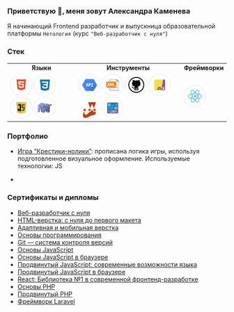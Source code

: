 ### Приветствую 👋, меня зовут Александра Каменева

Я начинающий Frontend разработчик и выпускница образовательной платформы `Нетология` (курс `"Веб-разработчик с нуля"`)

### Стек

<table >
 <tr> <td > <div align="center"><b>Языки</b></div> </td> <td> <div align="center"><b>Инструменты<b/></div> </td> <td> <div align="center"><b>Фреймворки<b/></div> </td> </tr>
 <tr> <td> <div>   <img src="https://github.com/AlexandraKam/AlexandraKam/blob/main/icons/tools_HTML5_color.png" title="HTML5" alt="HTML5" width="50" height="50"/> 
<img src="https://github.com/AlexandraKam/AlexandraKam/blob/main/icons/tools_CSS3_color.png" title="CSS3" alt="CSS3" width="50" height="50"/> <img src="https://github.com/AlexandraKam/AlexandraKam/blob/main/icons/tools_JavaScript_color.png" title="JavaScript" alt="JavaScript" width="50" height="50"/> <img src="https://github.com/AlexandraKam/AlexandraKam/blob/main/icons/tools_PHP_color.png" title="PHP" alt="PHP" width="50" height="50"/>
</div>  </td>  <td> <div>  
<img src="https://github.com/AlexandraKam/AlexandraKam/blob/main/icons/tools_API_color.png" title="API" alt="API" width="50" height="50"/> 
<img src="https://github.com/AlexandraKam/AlexandraKam/blob/main/icons/tools__XML_color.png" title="XML" alt="XML" width="50" height="50"/> 
<img src="https://github.com/AlexandraKam/AlexandraKam/blob/main/icons/tools_GitHub_color.png" title="GitHub" alt="GitHub" width="50" height="50"/> 
<img src="https://github.com/AlexandraKam/AlexandraKam/blob/main/icons/tools_JSX_color.png" title="JSX" alt="JSX" width="50" height="50"/> 
<img src="https://github.com/AlexandraKam/AlexandraKam/blob/main/icons/jest-logo.png" title="Jest" alt="Jest" width="50" height="40"/>
<img src="https://github.com/AlexandraKam/AlexandraKam/blob/main/icons/tools_Flexbox_color.png" title="Flexbox" alt="Flexbox" width="50" height="50"/>
</div>  </td> 
 <td> <div> <img src="https://github.com/AlexandraKam/AlexandraKam/blob/main/icons/tools_React_color.png" title="React" alt="React" width="50" height="50"/>
</div>  </td> 
</tr>
</table>

### Портфолио

* [Игра “Крестики-нолики”](https://replit.com/@Kameneva/Diplom-startovyi-kod):
прописана логика игры, используя подготовленное визуальное оформление.
Используемые технологии: JS

* 


### Сертификаты и дипломы

* [Веб-разработчик с нуля](https://github.com/AlexandraKam/AlexandraKam/blob/main/certificates/certificate.pdf)
* [HTML-верстка: с нуля до первого макета](https://github.com/AlexandraKam/AlexandraKam/blob/main/certificates/certificate%20(1).pdf)
* [Адаптивная и мобильная верстка](https://github.com/AlexandraKam/AlexandraKam/blob/main/certificates/certificate%20(2).pdf)
* [Основы программирования](https://github.com/AlexandraKam/AlexandraKam/blob/main/certificates/certificate%20(3).pdf)
* [Git — система контроля версий](https://github.com/AlexandraKam/AlexandraKam/blob/main/certificates/certificate%20(4).pdf)
* [Основы JavaScript](https://github.com/AlexandraKam/AlexandraKam/blob/main/certificates/certificate%20(5).pdf)
* [Основы JavaScript в браузере](https://github.com/AlexandraKam/AlexandraKam/blob/main/certificates/certificate%20(6).pdf)
* [Продвинутый JavaScript: современные возможности языка](https://github.com/AlexandraKam/AlexandraKam/blob/main/certificates/certificate%20(7).pdf)
* [Продвинутый JavaScript в браузере](https://github.com/AlexandraKam/AlexandraKam/blob/main/certificates/certificate%20(8).pdf)
* [React: Библиотека №1 в современной фронтенд-разработке](https://github.com/AlexandraKam/AlexandraKam/blob/main/certificates/certificate%20(9).pdf)
* [Основы PHP](https://github.com/AlexandraKam/AlexandraKam/blob/main/certificates/certificate%20(10).pdf)
* [Продвинутый PHP](https://github.com/AlexandraKam/AlexandraKam/blob/main/certificates/certificate%20(11).pdf)
* [Фреймворк Laravel](https://github.com/AlexandraKam/AlexandraKam/blob/main/certificates/certificate%20(12).pdf)

<!--
**AlexandraKam/AlexandraKam** is a ✨ _special_ ✨ repository because its `README.md` (this file) appears on your GitHub profile.

Here are some ideas to get you started:

- 🔭 I’m currently working on ...
- 🌱 I’m currently learning ...
- 👯 I’m looking to collaborate on ...
- 🤔 I’m looking for help with ...
- 💬 Ask me about ...
- 📫 How to reach me: ...
- 😄 Pronouns: ...
- ⚡ Fun fact: ...
-->
